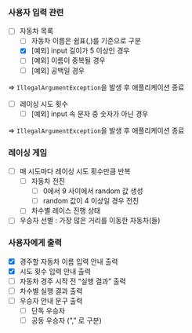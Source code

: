 ### 사용자 입력 관련

- [ ]  자동차 목록
    - [ ]  자동차 이름은 쉼표(,)를 기준으로 구분
    - [x]  [예외] input 길이가 5 이상인 경우
    - [ ]  [예외] 이름이 중복될 경우
    - [ ]  [예외] 공백일 경우

  ⇒ `IllegalArgumentException`을 발생 후 애플리케이션 종료

- [ ]  레이싱 시도 횟수
    - [ ]  [예외] input 속 문자 중 숫자가 아닌 경우

  ⇒ `IllegalArgumentException`을 발생 후 애플리케이션 종료


### 레이싱 게임

- [ ]  매 시도마다 레이싱 시도 횟수만큼 반복
    - [ ]  자동차 전진
        - [ ]  0에서 9 사이에서 random 값 생성
        - [ ]  random 값이 4 이상일 경우 전진
    - [ ]  차수별 레이스 진행 상태
- [ ]  우승자 선별 : 가장 많은 거리를 이동한 자동차(들)

### 사용자에게 출력

- [x]  경주할 자동차 이름 입력 안내 출력
- [x]  시도 횟수 입력 안내 출력
- [ ]  자동차 경주 시작 전 “실행 결과” 출력
- [ ]  차수별 실행 결과 출력
- [ ]  우승자 안내 문구 출력
    - [ ]  단독 우승자
    - [ ]  공동 우승자 (”,” 로 구분)